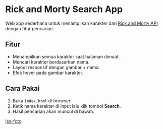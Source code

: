 # Rick and Morty Search App

Web app sederhana untuk menampilkan karakter dari [Rick and Morty API](https://rickandmortyapi.com/api) dengan fitur pencarian.

## Fitur

- Menampilkan semua karakter saat halaman dimuat.
- Mencari karakter berdasarkan nama.
- Layout responsif dengan gambar + nama.
- Efek hover pada gambar karakter.

## Cara Pakai

1. Buka `index.html` di browser.
2. Ketik nama karakter di input lalu klik tombol **Search**.
3. Hasil pencarian akan muncul di bawah.

[!ss-foto](/assets/img/image.png)
